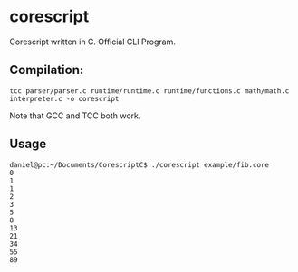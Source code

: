 # corescript
Corescript written in C. Official CLI Program.
## Compilation:
```
tcc parser/parser.c runtime/runtime.c runtime/functions.c math/math.c interpreter.c -o corescript
```
Note that GCC and TCC both work.
## Usage
```
daniel@pc:~/Documents/CorescriptC$ ./corescript example/fib.core
0
1
1
2
3
5
8
13
21
34
55
89
```
